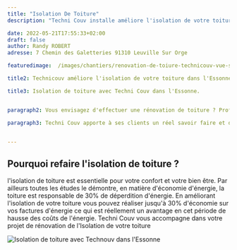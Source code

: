 ```yaml
---
title: "Isolation De Toiture"
description: "Techni Couv installe améliore l'isolation de votre toiture dans l'Essonne."

date: 2022-05-21T17:55:33+02:00
draft: false
author: Randy ROBERT
adresse: 7 Chemin des Galetteries 91310 Leuville Sur Orge

featuredimage:  /images/chantiers/renovation-de-toiure-technicouv-vue-sur-chantier.webp

title2: Technicouv améliore l'isolation de votre toiture dans l'Essonne

title3: Isolation de toiture avec Techni Couv dans l'Essonne.


paragraph2: Vous envisagez d'effectuer une rénovation de toiture ? Profitez en pour remettre à niveau l'isolation de votre toiture, nous réalisons l'isolation de toiture pour tous les types de toiture qu'il s'agisse de toiture en tuile mécanique, de toiture en zinc de toiture en ardoise. Contactez nous sans attendre pour obtenir une intervention à domicile et réaliser un bilan de l'état de votre toiture ainsi qu'un bilan de l'isolation de votre toiture.

paragraph3: Techni Couv apporte à ses clients un réel savoir faire et de réelles compétences dans le domaine des travaux d'isolation de toiture. En remettant à niveau votre isolation, vous valorisez votre patrimoine en réalisant des économies d'énergie. Chez Techni Couv nous vous accompagnons dans votre projet de rénovation de votre isolation. Contactez Nous nos devis sont gratuits


---
```



## Pourquoi refaire l'isolation de toiture ?


l'isolation de toiture est essentielle pour votre confort et votre bien être. Par ailleurs toutes les études le démontre, en matière d'économie d'énergie, la toiture est responsable de 30% de déperdition d'énergie. En améliorant l'isolation de votre toiture vous pouvez réaliser jusqu'à 30% d'économie sur vos factures d'énergie ce qui est réellement un avantage en cet période de hausse des coûts de l'énergie. Techni Couv vous accompagne dans votre projet de rénovation de l'Isolation de votre toiture



![Isolation de toiture avec Technouv dans l'Essonne](/images/chantiers/isolation-toiture-par-exterieur-technicouv.webp)










